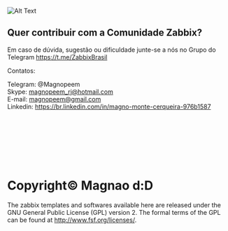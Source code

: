 
![Alt Text](https://github.com/magnopeem/Templates_zabbix_3.2/blob/master/src/img/web-banner-zabbix-3.png)

## Quer contribuir com a Comunidade Zabbix? 

Em caso de dúvida, sugestão ou dificuldade junte-se a nós no Grupo do Telegram https://t.me/ZabbixBrasil 

Contatos:

Telegram: @Magnopeem <br /> 
Skype: magnopeem_rj@hotmail.com <br /> 
E-mail: magnopeem@gmail.com <br /> 
Linkedin: https://br.linkedin.com/in/magno-monte-cerqueira-976b1587 <br /> 

<br /> 
<br /> 
<br /> 
<br /> 
<br /> 
<br /> 

# Copyright© Magnao  d:D

The zabbix templates and softwares available here are released under the GNU General Public License (GPL) version 2. The formal terms of the GPL can be found at http://www.fsf.org/licenses/.


